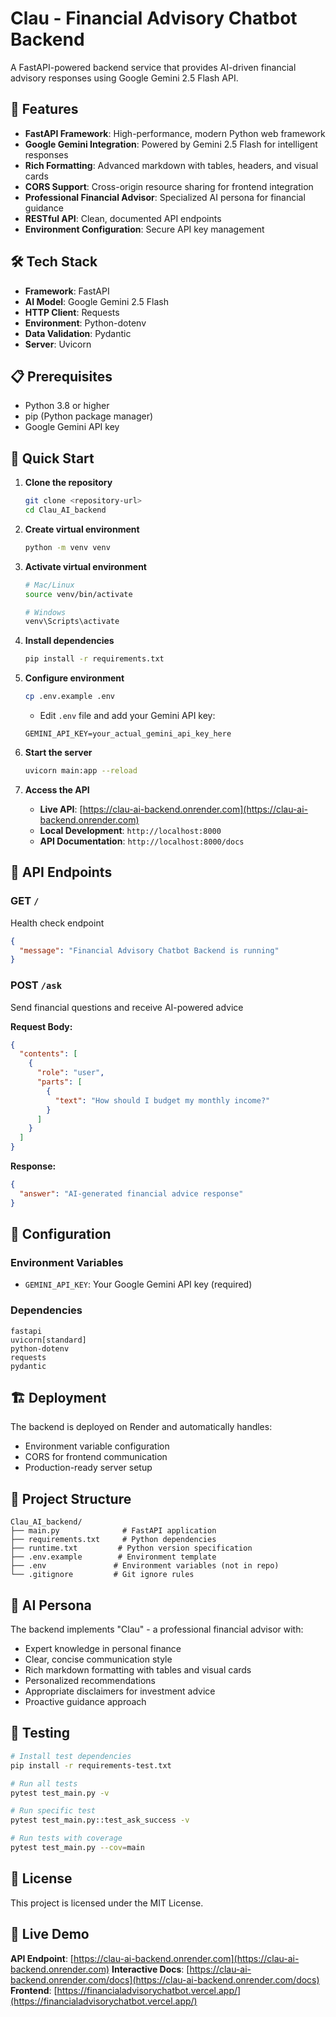 # Clau - Financial Advisory Chatbot Backend

A FastAPI-powered backend service that provides AI-driven financial advisory responses using Google Gemini 2.5 Flash API.

## 🚀 Features

- **FastAPI Framework**: High-performance, modern Python web framework
- **Google Gemini Integration**: Powered by Gemini 2.5 Flash for intelligent responses
- **Rich Formatting**: Advanced markdown with tables, headers, and visual cards
- **CORS Support**: Cross-origin resource sharing for frontend integration
- **Professional Financial Advisor**: Specialized AI persona for financial guidance
- **RESTful API**: Clean, documented API endpoints
- **Environment Configuration**: Secure API key management

## 🛠️ Tech Stack

- **Framework**: FastAPI
- **AI Model**: Google Gemini 2.5 Flash
- **HTTP Client**: Requests
- **Environment**: Python-dotenv
- **Data Validation**: Pydantic
- **Server**: Uvicorn

## 📋 Prerequisites

- Python 3.8 or higher
- pip (Python package manager)
- Google Gemini API key

## 🚀 Quick Start

1. **Clone the repository**
   ```bash
   git clone <repository-url>
   cd Clau_AI_backend
   ```

2. **Create virtual environment**
   ```bash
   python -m venv venv
   ```

3. **Activate virtual environment**
   ```bash
   # Mac/Linux
   source venv/bin/activate
   
   # Windows
   venv\Scripts\activate
   ```

4. **Install dependencies**
   ```bash
   pip install -r requirements.txt
   ```

5. **Configure environment**
   ```bash
   cp .env.example .env
   ```
   - Edit `.env` file and add your Gemini API key:
   ```
   GEMINI_API_KEY=your_actual_gemini_api_key_here
   ```

6. **Start the server**
   ```bash
   uvicorn main:app --reload
   ```

7. **Access the API**
   - **Live API**: [https://clau-ai-backend.onrender.com](https://clau-ai-backend.onrender.com)
   - **Local Development**: `http://localhost:8000`
   - **API Documentation**: `http://localhost:8000/docs`

## 📡 API Endpoints

### GET `/`
Health check endpoint
```json
{
  "message": "Financial Advisory Chatbot Backend is running"
}
```

### POST `/ask`
Send financial questions and receive AI-powered advice

**Request Body:**
```json
{
  "contents": [
    {
      "role": "user",
      "parts": [
        {
          "text": "How should I budget my monthly income?"
        }
      ]
    }
  ]
}
```

**Response:**
```json
{
  "answer": "AI-generated financial advice response"
}
```

## 🔧 Configuration

### Environment Variables
- `GEMINI_API_KEY`: Your Google Gemini API key (required)

### Dependencies
```
fastapi
uvicorn[standard]
python-dotenv
requests
pydantic
```

## 🏗️ Deployment

The backend is deployed on Render and automatically handles:
- Environment variable configuration
- CORS for frontend communication
- Production-ready server setup

## 📁 Project Structure

```
Clau_AI_backend/
├── main.py              # FastAPI application
├── requirements.txt     # Python dependencies
├── runtime.txt         # Python version specification
├── .env.example        # Environment template
├── .env               # Environment variables (not in repo)
└── .gitignore         # Git ignore rules
```

## 🎯 AI Persona

The backend implements "Clau" - a professional financial advisor with:
- Expert knowledge in personal finance
- Clear, concise communication style
- Rich markdown formatting with tables and visual cards
- Personalized recommendations
- Appropriate disclaimers for investment advice
- Proactive guidance approach

## 🧪 Testing

```bash
# Install test dependencies
pip install -r requirements-test.txt

# Run all tests
pytest test_main.py -v

# Run specific test
pytest test_main.py::test_ask_success -v

# Run tests with coverage
pytest test_main.py --cov=main
```

## 📄 License

This project is licensed under the MIT License.

## 🚀 Live Demo

**API Endpoint**: [https://clau-ai-backend.onrender.com](https://clau-ai-backend.onrender.com)
**Interactive Docs**: [https://clau-ai-backend.onrender.com/docs](https://clau-ai-backend.onrender.com/docs)
**Frontend**: [https://financialadvisorychatbot.vercel.app/](https://financialadvisorychatbot.vercel.app/)